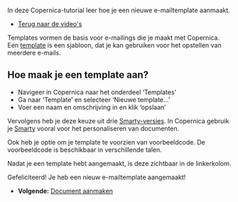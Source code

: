 In deze Copernica-tutorial leer hoe je een nieuwe e-mailtemplate
aanmaakt.

-   [Terug naar de video's](./videos.md "Video's")

Templates vormen de basis voor e-mailings die je maakt met Copernica.
Een [template](./een-eigen-template-maken-voor-gebruik-in-e-mailings.md)
is een sjabloon, dat je kan gebruiken voor het opstellen van meerdere
e-mails.

Hoe maak je een template aan?
-----------------------------

-   Navigeer in Copernica naar het onderdeel ‘Templates’
-   Ga naar ‘Template’ en selecteer ‘Nieuwe template…’
-   Voer een naam en omschrijving in en klik ‘opslaan’

Vervolgens heb je deze keuze uit drie
[Smarty-versies](./smarty-2-vs-smarty-3.md).
In Copernica gebruik je [Smarty](./smarty.md)
vooral voor het personaliseren van documenten.

Ook heb je optie om je template te voorzien van voorbeeldcode. De
voorbeeldcode is beschikbaar in verschillende talen.

Nadat je een template hebt aangemaakt, is deze zichtbaar in de
linkerkolom.

Gefeliciteerd! Je heb een nieuw e-mailtemplate aangemaakt!

-   **Volgende:** [Document aanmaken](./e-mailings-document-aanmaken.md "E-mailings: Document aanmaken")

